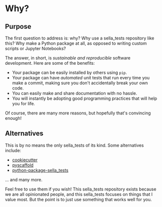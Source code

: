 # Why?

## Purpose

The first question to address is: why? Why use a sella_tests repository like this? Why make a Python package at all, as opposed to writing custom scripts or Jupyter Notebooks?

The answer, in short, is _sustainable and reproducible_ software development. Here are some of the benefits:

- Your package can be easily installed by others using `pip`.
- Your package can have _automated_ unit tests that run every time you make a commit, making sure you don't accidentally break your own code.
- You can easily make and share documentation with no hassle.
- You will instantly be adopting good programming practices that will help you for life.

Of course, there are many more reasons, but hopefully that's convincing enough!

## Alternatives

This is by no means the only sella_tests of its kind. Some alternatives include:

- [cookiecutter](https://github.com/cookiecutter/cookiecutter)
- [pyscaffold](https://github.com/pyscaffold/pyscaffold)
- [python-package-sella_tests](https://github.com/microsoft/python-package-sella_tests)

... and many more.

Feel free to use them if you wish! This sella_tests repository exists because we are all opinionated people, and this sella_tests focuses on things that I value most. But the point is to just use something that works well for you.

